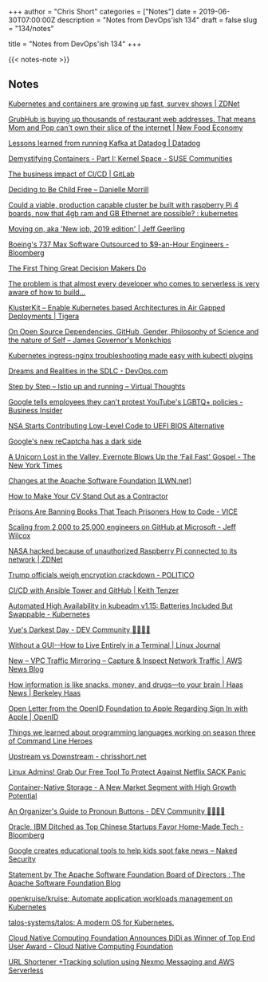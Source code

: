 +++
author = "Chris Short"
categories = ["Notes"]
date = 2019-06-30T07:00:00Z
description = "Notes from DevOps'ish 134"
draft = false
slug = "134/notes"

title = "Notes from DevOps'ish 134"
+++

{{< notes-note >}}

## Notes

[Kubernetes and containers are growing up fast, survey shows | ZDNet](https://www.zdnet.com/article/kubernetes-and-containers-are-growing-up-fast-survey-shows/)

[GrubHub is buying up thousands of restaurant web addresses. That means Mom and Pop can't own their slice of the internet | New Food Economy](https://newfoodeconomy.org/grubhub-domain-purchases-thousands-shadow-sites/)

[Lessons learned from running Kafka at Datadog | Datadog](https://www.datadoghq.com/blog/kafka-at-datadog/)

[Demystifying Containers - Part I: Kernel Space - SUSE Communities](https://www.suse.com/c/demystifying-containers-part-i-kernel-space/)

[The business impact of CI/CD | GitLab](https://about.gitlab.com/2019/06/21/business-impact-ci-cd/)

[Deciding to Be Child Free – Danielle Morrill](http://www.daniellemorrill.com/2019/06/deciding-to-be-child-free/)

[Could a viable, production capable cluster be built with raspberry Pi 4 boards, now that 4gb ram and GB Ethernet are possible? : kubernetes](https://www.reddit.com/r/kubernetes/comments/c4oz03/could_a_viable_production_capable_cluster_be/)

[Moving on, aka 'New job, 2019 edition' | Jeff Geerling](https://www.jeffgeerling.com/blog/2019/moving-on-aka-new-job-2019-edition)

[Boeing's 737 Max Software Outsourced to $9-an-Hour Engineers - Bloomberg](https://www.bloomberg.com/news/articles/2019-06-28/boeing-s-737-max-software-outsourced-to-9-an-hour-engineers)

[The First Thing Great Decision Makers Do](https://hbr.org/2019/06/the-first-thing-great-decision-makers-do)

[The problem is that almost every developer who comes to serverless is very aware of how to build...](https://medium.com/@PaulDJohnston/the-problem-is-that-almost-every-developer-who-comes-to-serverless-is-very-aware-of-how-to-build-836e3c4b0b81)

[KlusterKit – Enable Kubernetes based Architectures in Air Gapped Deployments | Tigera](https://www.tigera.io/blog/klusterkit-enable-kubernetes-based-architectures-in-air-gapped-deployments/)

[On Open Source Dependencies, GitHub, Gender, Philosophy of Science and the nature of Self – James Governor's Monkchips](https://redmonk.com/jgovernor/2019/06/24/on-open-source-dependencies-github-gender-philosophy-of-science-and-the-nature-of-self/)

[Kubernetes ingress-nginx troubleshooting made easy with kubectl plugins](https://itnext.io/kubernetes-ingress-nginx-troubleshooting-made-easy-with-kubectl-plugins-dbc8fdff35fd)

[Dreams and Realities in the SDLC - DevOps.com](https://devops.com/dreams-and-realities-in-the-sdlc/)

[Step by Step – Istio up and running – Virtual Thoughts](https://www.virtualthoughts.co.uk/2019/06/23/step-by-step-istio-up-and-running/)

[Google tells employees they can't protest YouTube's LGBTQ+ policies - Business Insider](https://www.businessinsider.com/google-warns-employees-about-protesting-youtubes-lgbtq-policies-2019-6)

[NSA Starts Contributing Low-Level Code to UEFI BIOS Alternative](https://www.tomshardware.com/news/nsa-contributes-low-level-stm-coreboot,39704.html)

[Google's new reCaptcha has a dark side](https://www.fastcompany.com/90369697/googles-new-recaptcha-has-a-dark-side)

[A Unicorn Lost in the Valley, Evernote Blows Up the ‘Fail Fast' Gospel - The New York Times](https://www.nytimes.com/2019/06/28/business/evernote-what-happened.html)

[Changes at the Apache Software Foundation [LWN.net]](https://lwn.net/Articles/791973/)

[How to Make Your CV Stand Out as a Contractor](https://www.thirdrepublic.com/blog/cv-stand-out-contractor)

[Prisons Are Banning Books That Teach Prisoners How to Code - VICE](https://www.vice.com/en_us/article/xwnkj3/prisons-are-banning-books-that-teach-prisoners-how-to-code)

[Scaling from 2,000 to 25,000 engineers on GitHub at Microsoft - Jeff Wilcox](https://jeffwilcox.blog/2019/06/scaling-25k/)

[NASA hacked because of unauthorized Raspberry Pi connected to its network | ZDNet](https://www.zdnet.com/article/nasa-hacked-because-of-unauthorized-raspberry-pi-connected-to-its-network/)

[Trump officials weigh encryption crackdown - POLITICO](https://www.politico.com/story/2019/06/27/trump-officials-weigh-encryption-crackdown-1385306)

[CI/CD with Ansible Tower and GitHub | Keith Tenzer](https://keithtenzer.com/2019/06/24/ci-cd-with-ansible-tower-and-github/)

[Automated High Availability in kubeadm v1.15: Batteries Included But Swappable - Kubernetes](https://kubernetes.io/blog/2019/06/24/automated-high-availability-in-kubeadm-v1.15-batteries-included-but-swappable/)

[Vue's Darkest Day - DEV Community 👩‍💻👨‍💻](https://dev.to/danielelkington/vue-s-darkest-day-3fgh)

[Without a GUI--How to Live Entirely in a Terminal | Linux Journal](https://www.linuxjournal.com/content/without-gui-how-live-entirely-terminal)

[New – VPC Traffic Mirroring – Capture & Inspect Network Traffic | AWS News Blog](https://aws.amazon.com/blogs/aws/new-vpc-traffic-mirroring/)

[How information is like snacks, money, and drugs—to your brain | Haas News | Berkeley Haas](https://newsroom.haas.berkeley.edu/how-information-is-like-snacks-money-and-drugs-to-your-brain/)

[Open Letter from the OpenID Foundation to Apple Regarding Sign In with Apple | OpenID](https://openid.net/2019/06/27/open-letter-from-the-openid-foundation-to-apple-regarding-sign-in-with-apple/)

[Things we learned about programming languages working on season three of Command Line Heroes](https://www.redhat.com/en/blog/things-we-learned-about-programming-languages-working-season-three-command-line-heroes)

[Upstream vs Downstream - chrisshort.net](https://chrisshort.net/upstream-vs-downstream/)

[Linux Admins! Grab Our Free Tool To Protect Against Netflix SACK Panic](https://www.sentinelone.com/blog/grab-our-free-tool-linux-sack-panic/)

[Container-Native Storage - A New Market Segment with High Growth Potential](https://www.forbes.com/sites/janakirammsv/2019/06/27/container-native-storage-a-new-market-segment-with-high-growth-potential/#60e5ce1b6a53)

[An Organizer's Guide to Pronoun Buttons - DEV Community 👩‍💻👨‍💻](https://dev.to/sublimemarch/an-organizers-guide-to-pronoun-buttons-afb)

[Oracle, IBM Ditched as Top Chinese Startups Favor Home-Made Tech - Bloomberg](https://www.bloomberg.com/news/articles/2019-06-24/china-s-biggest-startups-ditch-oracle-ibm-for-home-made-tech)

[Google creates educational tools to help kids spot fake news – Naked Security](https://nakedsecurity.sophos.com/2019/06/26/google-launches-educational-tools-to-help-kids-spot-fake-news/)

[Statement by The Apache Software Foundation Board of Directors : The Apache Software Foundation Blog](https://blogs.apache.org/foundation/entry/statement-by-the-apache-software1)

[openkruise/kruise: Automate application workloads management on Kubernetes](https://github.com/openkruise/kruise)

[talos-systems/talos: A modern OS for Kubernetes.](https://github.com/talos-systems/talos)

[Cloud Native Computing Foundation Announces DiDi as Winner of Top End User Award - Cloud Native Computing Foundation](https://www.cncf.io/announcement/2019/06/24/cloud-native-computing-foundation-announces-didi-as-winner-of-top-end-user-award/)

[URL Shortener +Tracking solution using Nexmo Messaging and AWS Serverless](https://medium.com/@enrico.portolan/url-shortener-tracking-solution-using-nexmo-messaging-and-aws-serverless-610b499a7f33)
